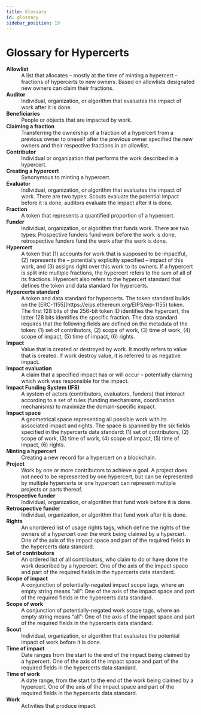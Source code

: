 ```yaml
---
title: Glossary
id: glossary
sidebar_position: 19
---
```


# Glossary for Hypercerts

<dl>
  <dt><strong>Allowlist</strong></dt>
  <dd>A list that allocates – mostly at the time of minting a hypercert – fractions of hypercerts to new owners. Based on allowlists designated new owners can claim their fractions. </dd>
  <dt><strong>Auditor</strong></dt>
  <dd>Individual, organization, or algorithm that evaluates the impact of work after it is done.</dd>
  <dt><strong>Beneficiaries</strong></dt>
  <dd>People or objects that are impacted by work.</dd>
  <dt><strong>Claiming a fraction</strong></dt>
  <dd>Transferring the ownership of a fraction of a hypercert from a previous owner to oneself after the previous owner specified the new owners and their respective fractions in an allowlist.</dd>
  <dt><strong>Contributor</strong></dt>
  <dd>Individual or organization that performs the work described in a hypercert.</dd>
  <dt><strong>Creating a hypercert</strong></dt>
  <dd>Synonymous to minting a hypercert.</dd>
  <dt><strong>Evaluator</strong></dt>
  <dd>Individual, organization, or algorithm that evaluates the impact of work. There are two types: Scouts evaluate the potential impact before it is done, auditors evaluate the impact after it is done.</dd>
  <dt><strong>Fraction</strong></dt>
  <dd>A token that represents a quantified proportion of a hypercert.</dd>
  <dt><strong>Funder</strong></dt>
  <dd>Individual, organization, or algorithm that funds work. There are two types: Prospective funders fund work before the work is done, retrospective funders fund the work after the work is done.</dd>
  <dt><strong>Hypercert</strong></dt>
  <dd>A token that (1) accounts for work that is supposed to be impactful, (2) represents the – potentially explicitly specified – impact of this work, and (3) assigns right over this work to its owners. If a hypercert is split into multiple fractions, the hypercert refers to the sum of all of its fractions. Hypercert also refers to the hypercert standard that defines the token and data standard for hypercerts.</dd>
  <dt><strong>Hypercerts standard</strong></dt>
  <dd>A token and data standard for hypercerts. The token standard builds on the [ERC-1155](https://eips.ethereum.org/EIPS/eip-1155) token. The first 128 bits of the 256-bit token ID identifies the hypercert, the latter 128 bits identifies the specific fraction. The data standard requires that the following fields are defined on the metadata of the token: (1) set of contributors, (2) scope of work, (3) time of work, (4) scope of impact, (5) time of impact, (6) rights.</dd>
  <dt><strong>Impact</strong></dt>
  <dd>Value that is created or destroyed by work. It mostly refers to value that is created. If work destroy value, it is referred to as negative impact.</dd>
  <dt><strong>Impact evaluation</strong></dt>
  <dd>A claim that a specified impact has or will occur – potentially claiming which work was responsible for the impact.</dd>
  <dt><strong>Impact Funding System (IFS)</strong></dt>
  <dd>A system of actors (contributors, evaluators, funders) that interact according to a set of rules (funding mechanisms, coordination mechanisms) to maximize the domain-specific impact.
  </dd>
  <dt><strong>Impact space</strong></dt>
  <dd>A geometrical space representing all possible work with its associated impact and rights. The space is spanned by the six fields specified in the hypercerts data standard: (1) set of contributors, (2) scope of work, (3) time of work, (4) scope of impact, (5) time of impact, (6) rights.</dd>
  <dt><strong>Minting a hypercert</strong></dt>
  <dd>Creating a new record for a hypercert on a blockchain.</dd>
  <dt><strong>Project</strong></dt>
  <dd>Work by one or more contributors to achieve a goal. A project does not need to be represented by one hypercert, but can be represented by multiple hypercerts or one hypercert can represent multiple projects or parts thereof.</dd>
  <dt><strong>Prospective funder</strong></dt>
  <dd>Individual, organization, or algorithm that fund work before it is done.</dd>
  <dt><strong>Retrospective funder</strong></dt>
  <dd>Individual, organization, or algorithm that fund work after it is done.</dd>
  <dt><strong>Rights</strong></dt>
  <dd>An unordered list of usage rights tags, which define the rights of the owners of a hypercert over the work being claimed by a hypercert. One of the axis of the impact space and part of the required fields in the hypercerts data standard.</dd>
  <dt><strong>Set of contributors</strong></dt>
  <dd>An ordered list of all contributors, who claim to do or have done the work described by a hypercert. One of the axis of the impact space and part of the required fields in the hypercerts data standard.</dd>
  <dt><strong>Scope of impact</strong></dt>
  <dd>A conjunction of potentially-negated impact scope tags, where an empty string means “all”:
  One of the axis of the impact space and part of the required fields in the hypercerts data standard.</dd>
  <dt><strong>Scope of work</strong></dt>
  <dd>A conjunction of potentially-negated work scope tags, where an empty string means “all”:
  One of the axis of the impact space and part of the required fields in the hypercerts data standard.</dd>
  <dt><strong>Scout</strong></dt>
  <dd>Individual, organization, or algorithm that evaluates the potential impact of work before it is done.</dd>
  <dt><strong>Time of impact</strong></dt>
  <dd>Date ranges from the start to the end of the impact being claimed by a hypercert. One of the axis of the impact space and part of the required fields in the hypercerts data standard.</dd>
  <dt><strong>Time of work</strong></dt>
  <dd>A date range, from the start to the end of the work being claimed by a hypercert. One of the axis of the impact space and part of the required fields in the hypercerts data standard.</dd>
  <dt><strong>Work</strong></dt>
  <dd>Activities that produce impact.</dd>
</dl>
